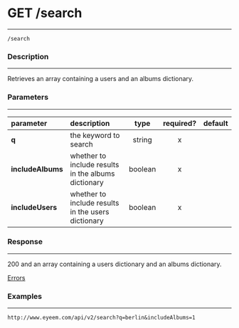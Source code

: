 # GET /search    
***
`/search`

### Description
***
Retrieves an array containing a users and an albums dictionary.

### Parameters
***

|parameter| description| type |required? |default|
|:---------|:--------------|:----------:|:------------:|:------------:|
|**q**|the keyword to search|string|x||
|**includeAlbums**| whether to include results in the albums dictionary|boolean|x||
|**includeUsers**|whether to include results in the users dictionary|boolean|x||

### Response
***


200 and an array containing a users dictionary and an albums dictionary.


[Errors](https://github.com/eyeem/API/blob/master/resources/errors.md)

### Examples
***

`http://www.eyeem.com/api/v2/search?q=berlin&includeAlbums=1`

